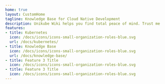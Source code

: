 ```yaml
---
home: true
layout: CustomHome
tagline: Knowledge Base for Cloud Native Development
description: Unikube Wiki helps you find total peace of mind. Trust me!
features:
- title: Kubernetes
  icon: /docs/icons/icons-small-organization-roles-blue.svg
  url: /docs/kubernetes/
- title: Knowledge Base
  icon: /docs/icons/icons-small-organization-roles-blue.svg
  url: /docs/knowledge-base/
- title: Feature 3 Title
  icon: /docs/icons/icons-small-organization-roles-blue.svg
- title: Feature 3 Title
  icon: /docs/icons/icons-small-organization-roles-blue.svg
---
```

